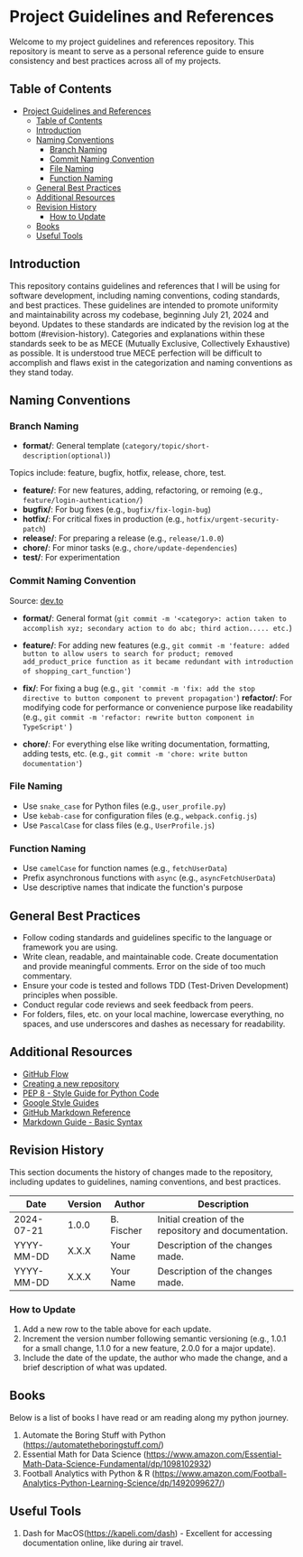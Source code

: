 # Project Guidelines and References

Welcome to my project guidelines and references repository. This repository is meant to serve as a personal reference guide to ensure consistency and best practices across all of my projects. 

## Table of Contents

- [Project Guidelines and References](#project-guidelines-and-references)
  - [Table of Contents](#table-of-contents)
  - [Introduction](#introduction)
  - [Naming Conventions](#naming-conventions)
    - [Branch Naming](#branch-naming)
    - [Commit Naming Convention](#commit-naming-convention)
    - [File Naming](#file-naming)
    - [Function Naming](#function-naming)
  - [General Best Practices](#general-best-practices)
  - [Additional Resources](#additional-resources)
  - [Revision History](#revision-history)
    - [How to Update](#how-to-update)
  - [Books](#books)
  - [Useful Tools](#useful-tools)

## Introduction

This repository contains guidelines and references that I will be using for software development, including naming conventions, coding standards, and best practices. These guidelines are intended to promote uniformity and maintainability across my codebase, beginning July 21, 2024 and beyond. Updates to these standards are indicated by the revision log at the bottom (#revision-history). Categories and explanations within these standards seek to be as MECE (Mutually Exclusive, Collectively Exhaustive) as possible. It is understood true MECE perfection will be difficult to accomplish and flaws exist in the categorization and naming conventions as they stand today. 

## Naming Conventions

### Branch Naming
- **format/**: General template (`category/topic/short-description(optional)`)

Topics include: feature, bugfix, hotfix, release, chore, test.

- **feature/**: For new features, adding, refactoring, or remoing (e.g., `feature/login-authentication/`)
- **bugfix/**: For bug fixes (e.g., `bugfix/fix-login-bug`)
- **hotfix/**: For critical fixes in production (e.g., `hotfix/urgent-security-patch`)
- **release/**: For preparing a release (e.g., `release/1.0.0`)
- **chore/**: For minor tasks (e.g., `chore/update-dependencies`)
- **test/**: For experimentation 


### Commit Naming Convention

Source: [dev.to](https://dev.to/varbsan/a-simplified-convention-for-naming-branches-and-commits-in-git-il4#:~:text=Branch%20Naming%20Convention&text=A%20git%20branch%20should%20start,bugfix%20%2C%20hotfix%20%2C%20or%20test%20.&text=After%20the%20category%2C%20there%20should,%2C%20just%20add%20no%2Dref%20.)

- **format/**: General format (`git commit -m '<category>: action taken to accomplish xyz; secondary action to do abc; third action..... etc.`)

- **feature/**: For adding new features (e.g., `git commit -m 'feature: added button to allow users to search for product; removed add_product_price function as it became redundant with introduction of shopping_cart_function'`)
- **fix/**: For fixing a bug (e.g., `git 'commit -m 'fix: add the stop directive to button component to prevent propagation'`)
**refactor/**: For modifying code for performance or convenience purpose like readability (e.g., `git commit -m 'refactor: rewrite button component in TypeScript'`
)
- **chore/**: For everything else like writing documentation, formatting, adding tests, etc. (e.g., `git commit -m 'chore: write button documentation'`)



### File Naming

- Use `snake_case` for Python files (e.g., `user_profile.py`)
- Use `kebab-case` for configuration files (e.g., `webpack.config.js`)
- Use `PascalCase` for class files (e.g., `UserProfile.js`)

### Function Naming

- Use `camelCase` for function names (e.g., `fetchUserData`)
- Prefix asynchronous functions with `async` (e.g., `asyncFetchUserData`)
- Use descriptive names that indicate the function's purpose

## General Best Practices

- Follow coding standards and guidelines specific to the language or framework you are using.
- Write clean, readable, and maintainable code. Create documentation and provide meaningful comments. Error on the side of too much commentary. 
- Ensure your code is tested and follows TDD (Test-Driven Development) principles when possible.
- Conduct regular code reviews and seek feedback from peers.
- For folders, files, etc. on your local machine, lowercase everything, no spaces, and use underscores and dashes as necessary for readability. 

## Additional Resources

- [GitHub Flow](https://guides.github.com/introduction/flow/)
- [Creating a new repository](https://docs.github.com/en/github/creating-cloning-and-archiving-repositories/creating-a-new-repository)
- [PEP 8 - Style Guide for Python Code](https://peps.python.org/pep-0008/)
- [Google Style Guides](https://github.com/google/styleguide)
- [GitHub Markdown Reference](https://docs.github.com/en/get-started/writing-on-github/getting-started-with-writing-and-formatting-on-github/basic-writing-and-formatting-syntax)
- [Markdown Guide - Basic Syntax](https://www.markdownguide.org/basic-syntax/)


## Revision History

This section documents the history of changes made to the repository, including updates to guidelines, naming conventions, and best practices.

| Date       | Version | Author       | Description                                           |
|------------|---------|--------------|-------------------------------------------------------|
| 2024-07-21 | 1.0.0   | B. Fischer   | Initial creation of the repository and documentation. |
| YYYY-MM-DD | X.X.X   | Your Name    | Description of the changes made.                      |
| YYYY-MM-DD | X.X.X   | Your Name    | Description of the changes made.                      |


### How to Update

1. Add a new row to the table above for each update.
2. Increment the version number following semantic versioning (e.g., 1.0.1 for a small change, 1.1.0 for a new feature, 2.0.0 for a major update).
3. Include the date of the update, the author who made the change, and a brief description of what was updated.


## Books
Below is a list of books I have read or am reading along my python journey. 

1. Automate the Boring Stuff with Python (https://automatetheboringstuff.com/)
2. Essential Math for Data Science (https://www.amazon.com/Essential-Math-Data-Science-Fundamental/dp/1098102932)
3. Football Analytics with Python & R (https://www.amazon.com/Football-Analytics-Python-Learning-Science/dp/1492099627/)
   

## Useful Tools
1. Dash for MacOS(https://kapeli.com/dash) - Excellent for accessing documentation online, like during air travel. 
